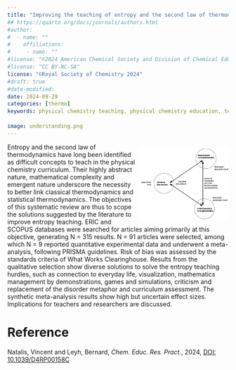 ```yaml
---
title: "Improving the teaching of entropy and the second law of thermodynamics: a systematic review with meta-analysis"
## https://quarto.org/docs/journals/authors.html
#author:
#  - name: ""
#    affiliations:
#     - name: ""
#license: "©2024 American Chemical Society and Division of Chemical Education, Inc."
#license: "CC BY-NC-SA"
license: "©Royal Society of Chemistry 2024"
#draft: true
#date-modified:
date: 2024-09-29
categories: [thermo]
keywords: physical chemistry teaching, physical chemistry education, teaching resources, thermodynamics, second law of thermodynamics

image: understanding.png
---
```


<img src="understanding.png" width="40%" align="right" style="padding: 10px 0px 0px 10px;"/>

Entropy and the second law of thermodynamics have long been identified as difficult concepts to teach in the physical chemistry curriculum. Their highly abstract nature, mathematical complexity and emergent nature underscore the necessity to better link classical thermodynamics and statistical thermodynamics. The objectives of this systematic review are thus to scope the solutions suggested by the literature to improve entropy teaching. ERIC and SCOPUS databases were searched for articles aiming primarily at this objective, generating N = 315 results. N = 91 articles were selected, among which N = 9 reported quantitative experimental data and underwent a meta-analysis, following PRISMA guidelines. Risk of bias was assessed by the standards criteria of What Works Clearinghouse. Results from the qualitative selection show diverse solutions to solve the entropy teaching hurdles, such as connection to everyday life, visualization, mathematics management by demonstrations, games and simulations, criticism and replacement of the disorder metaphor and curriculum assessment. The synthetic meta-analysis results show high but uncertain effect sizes. Implications for teachers and researchers are discussed.


# Reference

Natalis, Vincent and Leyh, Bernard, *Chem. Educ. Res. Pract.*, 2024, [DOI: 10.1039/D4RP00158C](http://dx.doi.org/10.1039/D4RP00158C)

